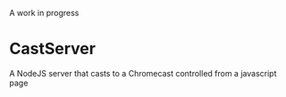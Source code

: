 A work in progress

# CastServer

A NodeJS server that casts to a Chromecast controlled from a javascript page
